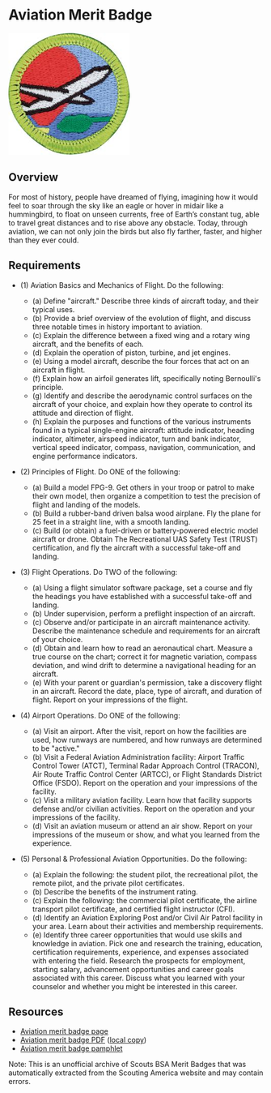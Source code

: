 

# Aviation Merit Badge

![Aviation Merit Badge](images/aviation-merit-badge.jpg)

## Overview



For most of history, people have dreamed of flying, imagining how it would feel to soar through the sky like an eagle or hover in midair like a hummingbird, to float on unseen currents, free of Earth’s constant tug, able to travel great distances and to rise above any obstacle. Today, through aviation, we can not only join the birds but also fly farther, faster, and higher than they ever could.

## Requirements

* (1) Aviation Basics and Mechanics of Flight. Do the following:
    * (a) Define "aircraft." Describe three kinds of aircraft today, and their typical uses.
    * (b) Provide a brief overview of the evolution of flight, and discuss three notable times in history important to aviation.
    * (c) Explain the difference between a fixed wing and a rotary wing aircraft, and the benefits of each.
    * (d) Explain the operation of piston, turbine, and jet engines.
    * (e) Using a model aircraft, describe the four forces that act on an aircraft in flight.
    * (f) Explain how an airfoil generates lift, specifically noting Bernoulli's principle.
    * (g) Identify and describe the aerodynamic control surfaces on the aircraft of your choice, and explain how they operate to control its attitude and direction of flight.
    * (h) Explain the purposes and functions of the various instruments found in a typical single-engine aircraft: attitude indicator, heading indicator, altimeter, airspeed indicator, turn and bank indicator, vertical speed indicator, compass, navigation, communication, and engine performance indicators.


* (2) Principles of Flight.  Do ONE of the following:
    * (a) Build a model FPG-9. Get others in your troop or patrol to make their own model, then organize a competition to test the precision of flight and landing of the models.
    * (b) Build a rubber-band driven balsa wood airplane. Fly the plane for 25 feet in a straight line, with a smooth landing.
    * (c) Build (or obtain) a fuel-driven or battery-powered electric model aircraft or drone. Obtain The Recreational UAS Safety Test (TRUST) certification, and fly the aircraft with a successful take-off and landing.


* (3) Flight Operations.  Do TWO of the following:
    * (a) Using a flight simulator software package, set a course and fly the headings you have established with a successful take-off and landing.
    * (b) Under supervision, perform a preflight inspection of an aircraft.
    * (c) Observe and/or participate in an aircraft maintenance activity. Describe the maintenance schedule and requirements for an aircraft of your choice.
    * (d) Obtain and learn how to read an aeronautical chart. Measure a true course on the chart; correct it for magnetic variation, compass deviation, and wind drift to determine a navigational heading for an aircraft.
    * (e) With your parent or guardian's permission, take a discovery flight in an aircraft. Record the date, place, type of aircraft, and duration of flight. Report on your impressions of the flight.


* (4) Airport Operations.  Do ONE of the following:
    * (a) Visit an airport. After the visit, report on how the facilities are used, how runways are numbered, and how runways are determined to be "active."
    * (b) Visit a Federal Aviation Administration facility: Airport Traffic Control Tower (ATCT), Terminal Radar Approach Control (TRACON), Air Route Traffic Control Center (ARTCC), or Flight Standards District Office (FSDO). Report on the operation and your impressions of the facility.
    * (c) Visit a military aviation facility. Learn how that facility supports defense and/or civilian activities. Report on the operation and your impressions of the facility.
    * (d) Visit an aviation museum or attend an air show. Report on your impressions of the museum or show, and what you learned from the experience.


* (5) Personal & Professional Aviation Opportunities. Do the following:
    * (a) Explain the following: the student pilot, the recreational pilot, the remote pilot, and the private pilot certificates.
    * (b) Describe the benefits of the instrument rating.
    * (c) Explain the following: the commercial pilot certificate, the airline transport pilot certificate, and certified flight instructor (CFI).
    * (d) Identify an Aviation Exploring Post and/or Civil Air Patrol facility in your area. Learn about their activities and membership requirements.
    * (e) Identify three career opportunities that would use skills and knowledge in aviation. Pick one and research the training, education, certification requirements, experience, and expenses associated with entering the field. Research the prospects for employment, starting salary, advancement opportunities and career goals associated with this career. Discuss what you learned with your counselor and whether you might be interested in this career.




## Resources

- [Aviation merit badge page](https://www.scouting.org/merit-badges/aviation/)
- [Aviation merit badge PDF](https://filestore.scouting.org/filestore/Merit_Badge_ReqandRes/Pamphlets/Aviation_2024.pdf) ([local copy](files/aviation-merit-badge.pdf))
- [Aviation merit badge pamphlet](https://www.scoutshop.org/bsa-aviation-merit-badge-pamphlet-661044.html)

Note: This is an unofficial archive of Scouts BSA Merit Badges that was automatically extracted from the Scouting America website and may contain errors.